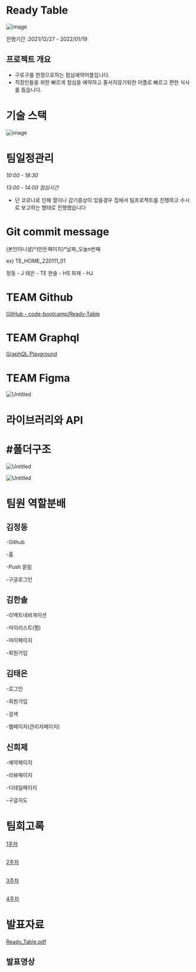 # Ready Table

![image](https://user-images.githubusercontent.com/84891687/152631468-0b79b3d5-929e-463a-bb04-501400276ddf.png)

진행기간 :2021/12/27 - 2022/01/19

## 프로젝트 개요

- 구로구를 한정으로하는 점심예약어플입니다.
- 직장인들을 위한 빠르게 점심을 예약하고 줄서지않기위한 어플로 빠르고 편한 식사를 돕습니다.

# 기술 스택

![image](https://user-images.githubusercontent.com/84891687/152631709-a9de358b-ce07-476b-9f5b-62e8b28c7e97.png)

# 팀일정관리

_10:00 - 18:30_

_13:00 - 14:00 점심시간_

- 단 코로나로 인해 열이나 감기증상이 있을경우 집에서 팀프로젝트를 진행하고 수시로 보고하는 형태로 진행했습니다

# Git commit message

(본인이니셜)*(만든페이지)*날짜\_오늘n번째

ex) TE_HOME_220111_01

정동 - J
태은 - TE
한솔 - HS
희제 - HJ

# TEAM Github

[GitHub - code-bootcamp/Ready-Table](https://github.com/code-bootcamp/Ready-Table)

# TEAM Graphql

[GraphQL Playground](https://backend04-team.codebootcamp.co.kr/team01)

# TEAM Figma

![Untitled](https://s3.us-west-2.amazonaws.com/secure.notion-static.com/7e191e1e-488f-4172-8ba5-e2e485869bdc/Untitled.png?X-Amz-Algorithm=AWS4-HMAC-SHA256&X-Amz-Content-Sha256=UNSIGNED-PAYLOAD&X-Amz-Credential=AKIAT73L2G45EIPT3X45%2F20220205%2Fus-west-2%2Fs3%2Faws4_request&X-Amz-Date=20220205T063359Z&X-Amz-Expires=86400&X-Amz-Signature=518baf4213a9e64ae6cb6ea2453b4856658ec41cb1a559351ac604f960fa04c5&X-Amz-SignedHeaders=host&response-content-disposition=filename%20%3D%22Untitled.png%22&x-id=GetObject)

# 라이브러리와 API

# #폴더구조

![Untitled](https://s3.us-west-2.amazonaws.com/secure.notion-static.com/9b87fd5f-aee3-4307-b5fd-0299fb900fe2/Untitled.png?X-Amz-Algorithm=AWS4-HMAC-SHA256&X-Amz-Content-Sha256=UNSIGNED-PAYLOAD&X-Amz-Credential=AKIAT73L2G45EIPT3X45%2F20220205%2Fus-west-2%2Fs3%2Faws4_request&X-Amz-Date=20220205T063442Z&X-Amz-Expires=86400&X-Amz-Signature=f994708138c903a391e24b6633589dea9f0f3fec9a5dad90a12f7b77e1f4a485&X-Amz-SignedHeaders=host&response-content-disposition=filename%20%3D%22Untitled.png%22&x-id=GetObject)

![Untitled](https://s3.us-west-2.amazonaws.com/secure.notion-static.com/eb092a19-6fc5-4f92-be59-523fda31f63c/Untitled.png?X-Amz-Algorithm=AWS4-HMAC-SHA256&X-Amz-Content-Sha256=UNSIGNED-PAYLOAD&X-Amz-Credential=AKIAT73L2G45EIPT3X45%2F20220205%2Fus-west-2%2Fs3%2Faws4_request&X-Amz-Date=20220205T063508Z&X-Amz-Expires=86400&X-Amz-Signature=0e9beb48d0d11ddce2e22c2db2507d4fb1b5701e011965fa52d6f3feb8f8217d&X-Amz-SignedHeaders=host&response-content-disposition=filename%20%3D%22Untitled.png%22&x-id=GetObject)

# 팀원 역할분배

## 김정동

-Github

-홈

-Push 알림

-구글로그인

## 김한솔

-리엑트네비게이션

-마이리스트(찜)

-마이페이지

-회원가입

## 김태은

-로그인

-회원가입

-검색

-웹페이지(관리자페이지)

## 신희제

-예약페이지

-리뷰페이지

-디테일페이지

-구글지도

# 팀회고록

[1주차](https://www.notion.so/1-6e70d45e7b94430f8fecaece9e94cd79)

##

[2주차](https://www.notion.so/2-438d732527d54042aef5a05f41725469)

##

[3주차](https://www.notion.so/3-1c56f4a55d144d35860ad697e7ff6474)

##

[4주차](https://veiled-wallflower-d6c.notion.site/4-91cd2533720b415aa412f77637a89243)

# 발표자료

[Ready_Table.pdf](https://drive.google.com/file/d/1N6DCFxIi9_xNNHFcGw-_f_igWtkTtKbz/view?usp=sharing)

## 발표영상
